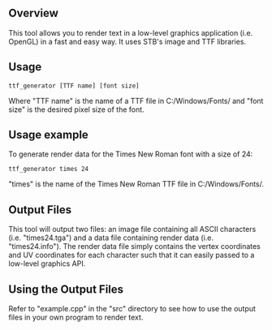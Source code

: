 ## Overview
This tool allows you to render text in a low-level graphics application (i.e. OpenGL) in a fast and easy way. It uses STB's image and TTF libraries.

## Usage
```
ttf_generator [TTF name] [font size]
```
Where "TTF name" is the name of a TTF file in C:/Windows/Fonts/ and "font size" is the desired pixel size of the font.

## Usage example
To generate render data for the Times New Roman font with a size of 24:
```
ttf_generator times 24
```
"times" is the name of the Times New Roman TTF file in C:/Windows/Fonts/.

## Output Files
This tool will output two files: an image file containing all ASCII characters (i.e. "times24.tga") and a data file containing render data (i.e. "times24.info"). The render data file simply contains the vertex coordinates and UV coordinates for each character such that it can easily passed to a low-level graphics API.

## Using the Output Files
Refer to "example.cpp" in the "src" directory to see how to use the output files in your own program to render text.
